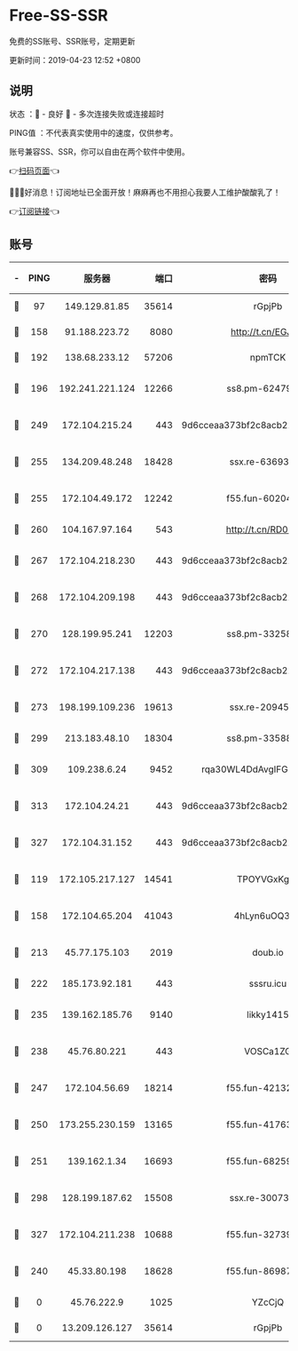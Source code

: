 # Free-SS-SSR

免费的SS账号、SSR账号，定期更新

更新时间：2019-04-23 12:52 +0800

## 说明

状态     ：🙂 - 良好 🙁 - 多次连接失败或连接超时

PING值   ：不代表真实使用中的速度，仅供参考。

账号兼容SS、SSR，你可以自由在两个软件中使用。

👉[扫码页面](https://liesauer.github.io/Free-SS-SSR/)👈

🎉🎉🎉好消息！订阅地址已全面开放！麻麻再也不用担心我要人工维护酸酸乳了！

👉[订阅链接](https://www.liesauer.net/yogurt/subscribe?ACCESS_TOKEN=DAYxR3mMaZAsaqUb)👈

## 账号

|-|PING|服务器|端口|密码|加密方式|区域|
|:----:|:----:|:-----:|-----:|:----:|:----:|:----:|
|🙂|97|149.129.81.85|35614|rGpjPb|rc4-md5|HK|
|🙂|158|91.188.223.72|8080|http://t.cn/EGJIyrl|rc4-md5|RU|
|🙂|192|138.68.233.12|57206|npmTCK|rc4-md5|US|
|🙂|196|192.241.221.124|12266|ss8.pm-62479228|aes-256-cfb|US|
|🙂|249|172.104.215.24|443|9d6cceaa373bf2c8acb22e60b6a58be6|aes-256-cfb|US|
|🙂|255|134.209.48.248|18428|ssx.re-63693340|aes-256-cfb|US|
|🙂|255|172.104.49.172|12242|f55.fun-60204359|aes-256-cfb|SG|
|🙂|260|104.167.97.164|543|http://t.cn/RD0D7sx|rc4-md5|CA|
|🙂|267|172.104.218.230|443|9d6cceaa373bf2c8acb22e60b6a58be6|aes-256-cfb|US|
|🙂|268|172.104.209.198|443|9d6cceaa373bf2c8acb22e60b6a58be6|aes-256-cfb|US|
|🙂|270|128.199.95.241|12203|ss8.pm-33258331|aes-256-cfb|SG|
|🙂|272|172.104.217.138|443|9d6cceaa373bf2c8acb22e60b6a58be6|aes-256-cfb|US|
|🙂|273|198.199.109.236|19613|ssx.re-20945922|aes-256-cfb|US|
|🙂|299|213.183.48.10|18304|ss8.pm-33588468|rc4-md5|RU|
|🙂|309|109.238.6.24|9452|rqa30WL4DdAvgIFG6Fs3znzTa|aes-256-cfb|FR|
|🙂|313|172.104.24.21|443|9d6cceaa373bf2c8acb22e60b6a58be6|aes-256-cfb|US|
|🙂|327|172.104.31.152|443|9d6cceaa373bf2c8acb22e60b6a58be6|aes-256-cfb|US|
|🙂|119|172.105.217.127|14541|TPOYVGxKglpi|aes-256-cfb|JP|
|🙂|158|172.104.65.204|41043|4hLyn6uOQ3hU|aes-256-cfb|JP|
|🙂|213|45.77.175.103|2019|doub.io|aes-128-ctr|SG|
|🙂|222|185.173.92.181|443|sssru.icu|rc4-md5|RU|
|🙂|235|139.162.185.76|9140|likky1415|aes-256-cfb|DE|
|🙂|238|45.76.80.221|443|VOSCa1ZG|aes-256-cfb|DE|
|🙂|247|172.104.56.69|18214|f55.fun-42132790|aes-256-cfb|SG|
|🙂|250|173.255.230.159|13165|f55.fun-41763187|aes-256-cfb|US|
|🙂|251|139.162.1.34|16693|f55.fun-68259533|aes-256-cfb|SG|
|🙂|298|128.199.187.62|15508|ssx.re-30073264|aes-256-cfb|SG|
|🙂|327|172.104.211.238|10688|f55.fun-32739231|aes-256-cfb|US|
|🙁|240|45.33.80.198|18628|f55.fun-86987032|aes-256-cfb|US|
|🙁|0|45.76.222.9|1025|YZcCjQ|rc4-md5|JP|
|🙁|0|13.209.126.127|35614|rGpjPb|rc4-md5|KR|
